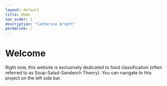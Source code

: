 ```yaml
---
layout: default
title: Home
nav_order: 1
description: "Catherine Arnett"
permalink: /
---
```


# Welcome

Right now, this website is exclusively dedicated to food classification (often referred to as Soup-Salad-Sandwich Theory). You can navigate to this project on the left side bar.
